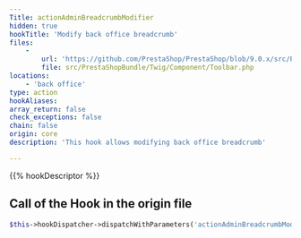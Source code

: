 ```yaml
---
Title: actionAdminBreadcrumbModifier
hidden: true
hookTitle: 'Modify back office breadcrumb'
files:
    -
        url: 'https://github.com/PrestaShop/PrestaShop/blob/9.0.x/src/PrestaShopBundle/Twig/Component/Toolbar.php'
        file: src/PrestaShopBundle/Twig/Component/Toolbar.php
locations:
    - 'back office'
type: action
hookAliases: 
array_return: false
check_exceptions: false
chain: false
origin: core
description: 'This hook allows modifying back office breadcrumb'

---
```


{{% hookDescriptor %}}

## Call of the Hook in the origin file

```php
$this->hookDispatcher->dispatchWithParameters('actionAdminBreadcrumbModifier', ['tabs' => $tabs, 'breadcrumb' => &$this->breadcrumbs]);
```
